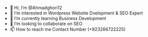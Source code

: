 - 👋 Hi, I’m @Ahmadghori12
- 👀 I’m interested in Wordpress Website Dvelopment & SEO Expert
- 🌱 I’m currently learning Business Development
- 💞️ I’m looking to collaborate on SEO
- 📫 How to reach me Contact Number (+923266722225)

<!---
Ahmadghori12/Ahmadghori12 is a ✨ special ✨ repository because its `README.md` (this file) appears on your GitHub profile.
You can click the Preview link to take a look at your changes.
--->
